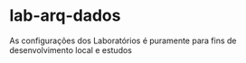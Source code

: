 # lab-arq-dados
As configurações dos Laboratórios é puramente para fins de desenvolvimento local e estudos
